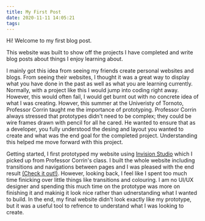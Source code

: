 ```yaml
---
title: My First Post
date: 2020-11-11 14:05:21
tags:
---
```


Hi! Welcome to my first blog post. 

This website was built to show off the projects I have completed and write blog posts about things I enjoy learning about. 

I mainly got this idea from seeing my friends create personal websites and blogs. From seeing their websites, I thought it was a great way to display what you have done in the past as well as what you are learning currently. Normally, with a project like this I would jump into coding right away. However, this would often fail, I would get burnt out with no concrete idea of what I was creating. Howver, this summer at the Univeristy of Tornoto, Professor Corrin taught me the importance of prototyping. Professor Corrin always stressed that prototypes didn't need to be complex; they could be wire frames drawn with pencil for all he cared. He wanted to ensure that as a developer, you fully understood the desing and layout you wanted to create and what was the end goal for the completed project. Understanding this helped me move forward with this project. 


Getting started, I first prototyped my website using [Invision Studio](https://www.invisionapp.com/studio) which I picked up from Professor Corrin's class. I built the whole website including transitions and navigations between pages and I was pleased with the end result [(Check it out!)](https://brendenkadota726128.invisionapp.com/prototype/My-Portfolio-ckgvcyfi300lq940110z28d37/play/90857904). However, looking back, I feel like I spent too much time finicking over little things like transitions and colouring. I am no UI/UX designer and spending this much time on the prototype was more on finishing it and makinig it look nice rather than udnerstanding what I wanted to build. In the end, my final website didn't look exactly like my prototype, but it was a useful tool to refrence to understand what I was looking to create.  

